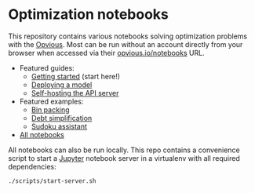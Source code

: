 # Optimization notebooks

This repository contains various notebooks solving optimization problems with
the [Opvious](https://www.opvious.io). Most can be run without an account directly from
your browser when accessed via their
[opvious.io/notebooks](https://www.opvious.io/notebooks/retro) URL.

+ Featured guides:
  + [Getting started](https://www.opvious.io/notebooks/retro/notebooks/?path=guides/welcome.ipynb) (start here!)
  + [Deploying a model](https://www.opvious.io/notebooks/retro/notebooks/?path=guides/uploading-a-model.ipynb)
  + [Self-hosting the API server](https://www.opvious.io/notebooks/retro/notebooks/?path=guides/using-a-self-hosted-api-server.ipynb)
+ Featured examples:
  + [Bin packing](https://www.opvious.io/notebooks/retro/notebooks/?path=examples/bin-packing.ipynb)
  + [Debt simplification](https://www.opvious.io/notebooks/retro/notebooks/?path=examples/debt-simplification.ipynb)
  + [Sudoku assistant](https://www.opvious.io/notebooks/retro/notebooks/?path=examples/sudoku.ipynb)
+ [All notebooks](https://www.opvious.io/notebooks/retro)

All notebooks can also be run locally. This repo contains a convenience
script to start a [Jupyter][] notebook server in a virtualenv with all required
dependencies:

```sh
./scripts/start-server.sh
```


[Jupyter]: https://jupyter.org/
